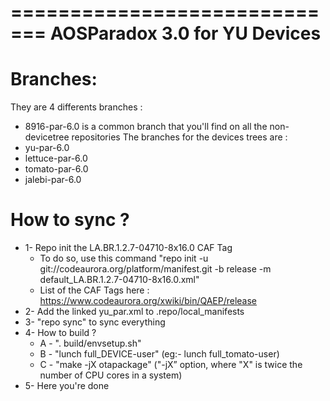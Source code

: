 =============================
AOSParadox 3.0 for YU Devices
=============================

Branches:
=========
They are 4 differents branches :
- 8916-par-6.0 is a common branch that you'll find on all the non-devicetree repositories
The branches for the devices trees are :
- yu-par-6.0
- lettuce-par-6.0
- tomato-par-6.0
- jalebi-par-6.0

How to sync ?
=============
- 1- Repo init the LA.BR.1.2.7-04710-8x16.0 CAF Tag
	- To do so, use this command "repo init -u git://codeaurora.org/platform/manifest.git -b release -m default_LA.BR.1.2.7-04710-8x16.0.xml"
	- List of the CAF Tags here : https://www.codeaurora.org/xwiki/bin/QAEP/release
- 2- Add the linked yu_par.xml to .repo/local_manifests
- 3- "repo sync" to sync everything
- 4- How to build ?
	- A - ". build/envsetup.sh"
	- B - "lunch full_DEVICE-user" (eg:- lunch full_tomato-user)
	- C - "make -jX otapackage" ("-jX” option, where "X" is twice the number of CPU cores in a system)
- 5- Here you're done
